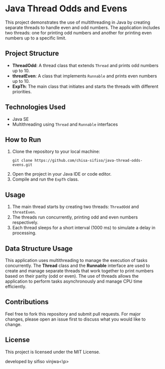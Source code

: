 
<body>
    <h1>Java Thread Odds and Evens</h1>
    <p>This project demonstrates the use of multithreading in Java by creating separate threads to handle even and odd numbers. The application includes two threads: one for printing odd numbers and another for printing even numbers up to a specific limit.</p>
    <h2>Project Structure</h2>
    <ul>
        <li><strong>ThreadOdd</strong>: A thread class that extends <code>Thread</code> and prints odd numbers up to 10.</li>
        <li><strong>threatEven</strong>: A class that implements <code>Runnable</code> and prints even numbers up to 10.</li>
        <li><strong>ExpTh</strong>: The main class that initiates and starts the threads with different priorities.</li>
    </ul>

   <h2>Technologies Used</h2>
    <ul>
        <li>Java SE</li>
        <li>Multithreading using <code>Thread</code> and <code>Runnable</code> interfaces</li>
    </ul>

   <h2>How to Run</h2>
    <ol>
        <li>Clone the repository to your local machine:
            <pre><code>git clone https://github.com/chisa-sifiso/java-thread-odds-evens.git</code></pre>
        </li>
        <li>Open the project in your Java IDE or code editor.</li>
        <li>Compile and run the <code>ExpTh</code> class.</li>
    </ol>
    <h2>Usage</h2>
    <ol>
        <li>The main thread starts by creating two threads: <code>ThreadOdd</code> and <code>threatEven</code>.</li>
        <li>The threads run concurrently, printing odd and even numbers respectively.</li>
        <li>Each thread sleeps for a short interval (1000 ms) to simulate a delay in processing.</li>
    </ol>
    <h2>Data Structure Usage</h2>
    <p>This application uses multithreading to manage the execution of tasks concurrently. The <strong>Thread</strong> class and the <strong>Runnable</strong> interface are used to create and manage separate threads that work together to print numbers based on their parity (odd or even). The use of threads allows the application to perform tasks asynchronously and manage CPU time efficiently.</p>

  <h2>Contributions</h2>
    <p>Feel free to fork this repository and submit pull requests. For major changes, please open an issue first to discuss what you would like to change.</p>

   <h2>License</h2>
    <p>This project is licensed under the MIT License.</p>
    <p> developed by sifiso vinjwa<\p>
</body>
</html>
